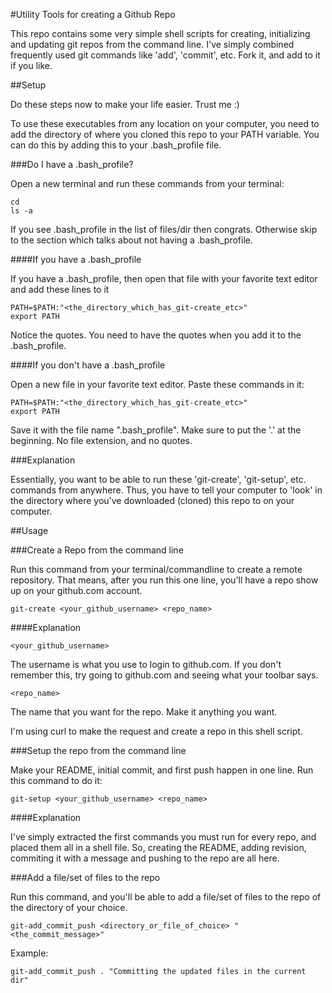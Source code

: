 #Utility Tools for creating a Github Repo

This repo contains some very simple shell scripts for creating, initializing and updating git repos from the command line.  I've simply combined frequently used git commands like 'add', 'commit', etc.  Fork it, and add to it if you like.


##Setup

Do these steps now to make your life easier. Trust me :)

To use these executables from any location on your computer, you need to add the directory of where you cloned this repo to your PATH variable.  You can do this by adding this to your .bash_profile file.

###Do I have a .bash_profile?

Open a new terminal and run these commands from your terminal:
	
	cd 
	ls -a

If you see .bash_profile in the list of files/dir then congrats.  Otherwise skip to the section which talks about not having a .bash_profile.

####If you have a .bash_profile

If you have a .bash_profile, then open that file with your favorite text editor and add these lines to it

	PATH=$PATH:"<the_directory_which_has_git-create_etc>"
	export PATH

Notice the quotes.  You need to have the quotes when you add it to the .bash_profile.

####If you don't have a .bash_profile

Open a new file in your favorite text editor.  Paste these commands in it:

	PATH=$PATH:"<the_directory_which_has_git-create_etc>"
	export PATH

Save it with the file name ".bash_profile".  Make sure to put the '.' at the beginning. No file extension, and no quotes.

###Explanation

Essentially, you want to be able to run these 'git-create', 'git-setup', etc. commands from anywhere.  Thus, you have to tell your computer to 'look' in the directory where you've downloaded (cloned) this repo to on your computer.

##Usage

###Create a Repo from the command line

Run this command from your terminal/commandline to create a remote repository. That means, after you run this one line, you'll have a repo show up on your github.com account.
	
	git-create <your_github_username> <repo_name>

####Explanation

	<your_github_username> 

The username is what you use to login to github.com.  If you don't remember this, try going to github.com and seeing what your toolbar says.

	<repo_name> 

The name that you want for the repo.  Make it anything you want.

I'm using curl to make the request and create a repo in this shell script.

###Setup the repo from the command line

Make your README, initial commit, and first push happen in one line.  Run this command to do it:

	git-setup <your_github_username> <repo_name>

####Explanation

I've simply extracted the first commands you must run for every repo, and placed them all in a shell file.  So, creating the README, adding revision, commiting it with a message and pushing to the repo are all here.

###Add a file/set of files to the repo

Run this command, and you'll be able to add a file/set of files to the repo of the directory of your choice. 

	git-add_commit_push <directory_or_file_of_choice> "<the_commit_message>"

Example:
	
	git-add_commit_push . "Committing the updated files in the current dir"

